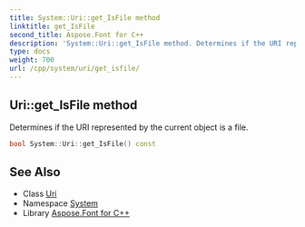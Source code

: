 ```yaml
---
title: System::Uri::get_IsFile method
linktitle: get_IsFile
second_title: Aspose.Font for C++
description: 'System::Uri::get_IsFile method. Determines if the URI represented by the current object is a file in C++.'
type: docs
weight: 700
url: /cpp/system/uri/get_isfile/
---
```

## Uri::get_IsFile method


Determines if the URI represented by the current object is a file.

```cpp
bool System::Uri::get_IsFile() const
```

## See Also

* Class [Uri](../)
* Namespace [System](../../)
* Library [Aspose.Font for C++](../../../)
